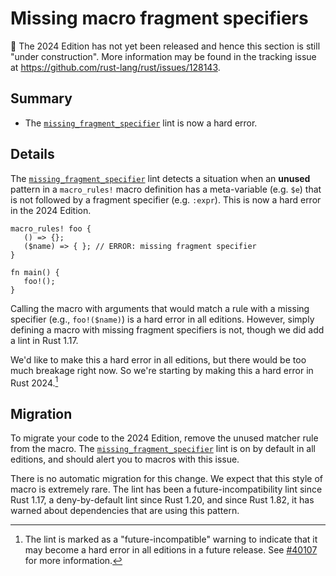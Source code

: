 # Missing macro fragment specifiers

🚧 The 2024 Edition has not yet been released and hence this section is still "under construction".
More information may be found in the tracking issue at <https://github.com/rust-lang/rust/issues/128143>.

## Summary

- The [`missing_fragment_specifier`] lint is now a hard error.

[`missing_fragment_specifier`]: ../../rustc/lints/listing/deny-by-default.html#missing-fragment-specifier

## Details

The [`missing_fragment_specifier`] lint detects a situation when an **unused** pattern in a `macro_rules!` macro definition has a meta-variable (e.g. `$e`) that is not followed by a fragment specifier (e.g. `:expr`). This is now a hard error in the 2024 Edition.

```rust,compile_fail
macro_rules! foo {
   () => {};
   ($name) => { }; // ERROR: missing fragment specifier
}

fn main() {
   foo!();
}
```

Calling the macro with arguments that would match a rule with a missing specifier (e.g., `foo!($name)`) is a hard error in all editions. However, simply defining a macro with missing fragment specifiers is not, though we did add a lint in Rust 1.17.

We'd like to make this a hard error in all editions, but there would be too much breakage right now. So we're starting by making this a hard error in Rust 2024.[^future-incompat]

[^future-incompat]: The lint is marked as a "future-incompatible" warning to indicate that it may become a hard error in all editions in a future release. See [#40107] for more information.

[#40107]: https://github.com/rust-lang/rust/issues/40107

## Migration

To migrate your code to the 2024 Edition, remove the unused matcher rule from the macro. The [`missing_fragment_specifier`] lint is on by default in all editions, and should alert you to macros with this issue.

There is no automatic migration for this change. We expect that this style of macro is extremely rare. The lint has been a future-incompatibility lint since Rust 1.17, a deny-by-default lint since Rust 1.20, and since Rust 1.82, it has warned about dependencies that are using this pattern.
